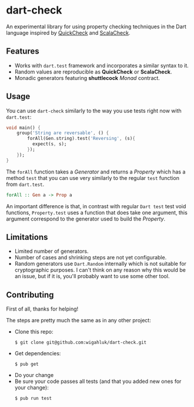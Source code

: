 dart-check
==========

An experimental library for using property checking techniques in the Dart language inspired by [QuickCheck](https://hackage.haskell.org/package/QuickCheck) and [ScalaCheck](https://www.scalacheck.org/).

## Features

* Works with `dart.test` framework and incorporates a similar syntax to it.
* Random values are reproducible as **QuickCheck** or **ScalaCheck**.
* Monadic generators featuring **shuttlecock** _Monad_ contract. 

## Usage

You can use `dart-check` similarly to the way you use tests right now with `dart.test`:

```dart
void main() {
    group('String are reversable', () {
        forAll(Gen.string).test('Reversing', (s){
          expect(s, s);
        });
    });  
}
```

The `forAll` function takes a _Generator_ and returns a _Property_ which has a method `test` that you can use very similarly to the regular `test` function from `dart.test`.

```haskell
forAll :: Gen a -> Prop a
```

An important difference is that, in contrast with regular `Dart test` test void functions, `Property.test` uses a function that does take one argument, this argument correspond to the generator used to build the _Property_. 

## Limitations

* Limited number of generators.
* Number of cases and shrinking steps are not yet configurable.
* Random generators use `Dart.Random` internally which is not suitable for cryptographic purposes. I can't think on any reason why this would be an issue, but if it is, you'll probably want to use some other tool.

## Contributing

First of all, thanks for helping!

The steps are pretty much the same as in any other project: 

* Clone this repo:
    ```
    $ git clone git@github.com:wigahluk/dart-check.git
    ```
* Get dependencies:
    ```
    $ pub get
    ```
* Do your change
* Be sure your code passes all tests (and that you added new ones for your change):
    ```
    $ pub run test
    ```
